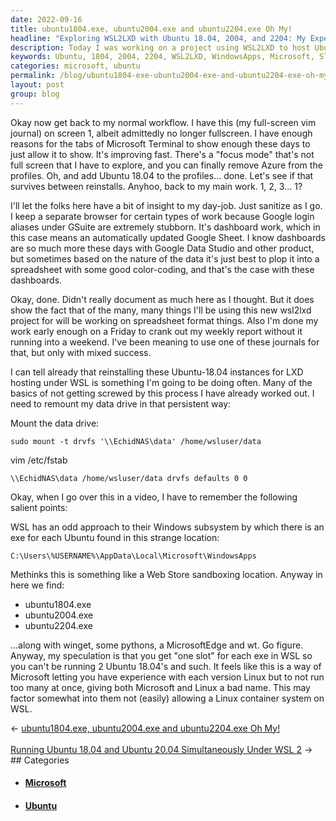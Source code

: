 ```yaml
---
date: 2022-09-16
title: ubuntu1804.exe, ubuntu2004.exe and ubuntu2204.exe Oh My!
headline: "Exploring WSL2LXD with Ubuntu 18.04, 2004, and 2204: My Experience and Implications"
description: Today I was working on a project using WSL2LXD to host Ubuntu 18.04 instances. I had to remember the locations of the exe files for Ubuntu 18.04, 2004, and 2204, which I discovered were located in WindowsApps. I also speculated that Microsoft may be limiting how many slots can be used for each exe in WSL. Learn more about my experience.
keywords: Ubuntu, 1804, 2004, 2204, WSL2LXD, WindowsApps, Microsoft, Slot, Limiting
categories: microsoft, ubuntu
permalink: /blog/ubuntu1804-exe-ubuntu2004-exe-and-ubuntu2204-exe-oh-my/
layout: post
group: blog
---
```



Okay now get back to my normal workflow. I have this (my full-screen vim
journal) on screen 1, albeit admittedly no longer fullscreen. I have enough
reasons for the tabs of Microsoft Terminal to show enough these days to just
allow it to show. It's improving fast. There's a "focus mode" that's not full
screen that I have to explore, and you can finally remove Azure from the
profiles. Oh, and add Ubuntu 18.04 to the profiles... done. Let's see if that
survives between reinstalls. Anyhoo, back to my main work. 1, 2, 3... 1?

I'll let the folks here have a bit of insight to my day-job. Just sanitize as I
go. I keep a separate browser for certain types of work because Google login
aliases under GSuite are extremely stubborn. It's dashboard work, which in this
case means an automatically updated Google Sheet. I know dashboards are so much
more these days with Google Data Studio and other product, but sometimes based
on the nature of the data it's just best to plop it into a spreadsheet with
some good color-coding, and that's the case with these dashboards.

Okay, done. Didn't really document as much here as I thought. But it does show
the fact that of the many, many things I'll be using this new wsl2lxd project
for will be working on spreadsheet format things. Also I'm done my work early
enough on a Friday to crank out my weekly report without it running into a
weekend. I've been meaning to use one of these journals for that, but only with
mixed success.

I can tell already that reinstalling these Ubuntu-18.04 instances for LXD
hosting under WSL is something I'm going to be doing often. Many of the basics
of not getting screwed by this process I have already worked out. I need to
remount my data drive in that persistent way:

Mount the data drive:

    sudo mount -t drvfs '\\EchidNAS\data' /home/wsluser/data

vim /etc/fstab

    \\EchidNAS\data /home/wsluser/data drvfs defaults 0 0

Okay, when I go over this in a video, I have to remember the following salient
points:

WSL has an odd approach to their Windows subsystem by which there is an exe for
each Ubuntu found in this strange location:

    C:\Users\%USERNAME%\AppData\Local\Microsoft\WindowsApps

Methinks this is something like a Web Store sandboxing location. Anyway in here
we find:

- ubuntu1804.exe
- ubuntu2004.exe
- ubuntu2204.exe

...along with winget, some pythons, a MicrosoftEdge and wt. Go figure. Anyway,
my speculation is that you get "one slot" for each exe in WSL so you can't be
running 2 Ubuntu 18.04's and such. It feels like this is a way of Microsoft
letting you have experience with each version Linux but to not run too many at
once, giving both Microsoft and Linux a bad name. This may factor somewhat into
them not (easily) allowing a Linux container system on WSL.

<div class="arrow-links"><div class="post-nav-prev"><span class="arrow">&larr;&nbsp;</span><a href="/blog/ubuntu1804-exe-ubuntu2004-exe-and-ubuntu2204-exe-oh-my/">ubuntu1804.exe, ubuntu2004.exe and ubuntu2204.exe Oh My!</a></div> &nbsp; <div class="post-nav-next"><a href="/blog/running-ubuntu-18-04-and-ubuntu-20-04-simultaneously-under-wsl-2/">Running Ubuntu 18.04 and Ubuntu 20.04 Simultaneously Under WSL 2</a><span class="arrow">&nbsp;&rarr;</span></div></div>
## Categories

<ul>
<li><h4><a href='/microsoft/'>Microsoft</a></h4></li>
<li><h4><a href='/ubuntu/'>Ubuntu</a></h4></li></ul>